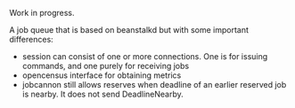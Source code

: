 
Work in progress.

A job queue that is based on beanstalkd but with some important differences:

- session can consist of one or more connections. One is for issuing commands, and one purely for receiving jobs
- opencensus interface for obtaining metrics
- jobcannon still allows reserves when deadline of an earlier reserved job is nearby. It does not send DeadlineNearby.
